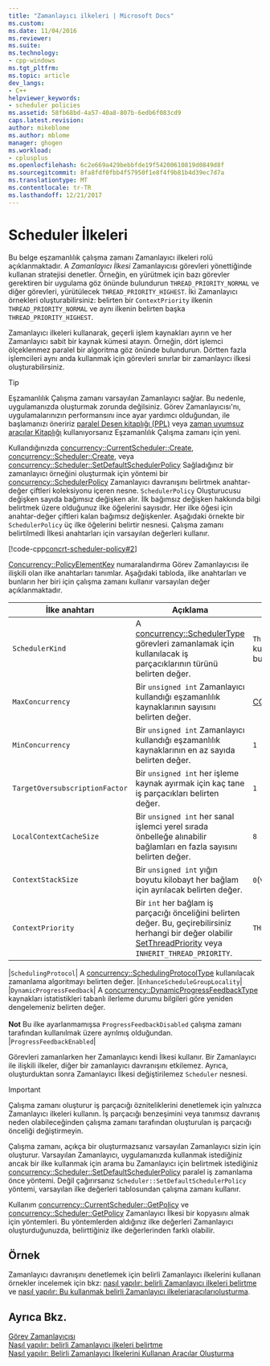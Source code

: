 ```yaml
---
title: "Zamanlayıcı ilkeleri | Microsoft Docs"
ms.custom: 
ms.date: 11/04/2016
ms.reviewer: 
ms.suite: 
ms.technology:
- cpp-windows
ms.tgt_pltfrm: 
ms.topic: article
dev_langs:
- C++
helpviewer_keywords:
- scheduler policies
ms.assetid: 58fb68bd-4a57-40a8-807b-6edb6f083cd9
caps.latest.revision: 
author: mikeblome
ms.author: mblome
manager: ghogen
ms.workload:
- cplusplus
ms.openlocfilehash: 6c2e669a429bebbfde19f54200610819d0849d8f
ms.sourcegitcommit: 8fa8fdf0fbb4f57950f1e8f4f9b81b4d39ec7d7a
ms.translationtype: MT
ms.contentlocale: tr-TR
ms.lasthandoff: 12/21/2017
---
```

# <a name="scheduler-policies"></a>Scheduler İlkeleri
Bu belge eşzamanlılık çalışma zamanı Zamanlayıcı ilkeleri rolü açıklanmaktadır. A *Zamanlayıcı İlkesi* Zamanlayıcısı görevleri yönettiğinde kullanan stratejisi denetler. Örneğin, en yürütmek için bazı görevler gerektiren bir uygulama göz önünde bulundurun `THREAD_PRIORITY_NORMAL` ve diğer görevleri, yürütülecek `THREAD_PRIORITY_HIGHEST`.  İki Zamanlayıcı örnekleri oluşturabilirsiniz: belirten bir `ContextPriority` ilkenin `THREAD_PRIORITY_NORMAL` ve aynı ilkenin belirten başka `THREAD_PRIORITY_HIGHEST`.  
  
 Zamanlayıcı ilkeleri kullanarak, geçerli işlem kaynakları ayırın ve her Zamanlayıcı sabit bir kaynak kümesi atayın. Örneğin, dört işlemci ölçeklenmez paralel bir algoritma göz önünde bulundurun. Dörtten fazla işlemcileri aynı anda kullanmak için görevleri sınırlar bir zamanlayıcı ilkesi oluşturabilirsiniz.  
  
> [!TIP]
>  Eşzamanlılık Çalışma zamanı varsayılan Zamanlayıcı sağlar. Bu nedenle, uygulamanızda oluşturmak zorunda değilsiniz. Görev Zamanlayıcısı'nı, uygulamalarınızın performansını ince ayar yardımcı olduğundan, ile başlamanızı öneririz [paralel Desen kitaplığı (PPL)](../../parallel/concrt/parallel-patterns-library-ppl.md) veya [zaman uyumsuz aracılar Kitaplığı](../../parallel/concrt/asynchronous-agents-library.md) kullanıyorsanız Eşzamanlılık Çalışma zamanı için yeni.  
  
 Kullandığınızda [concurrency::CurrentScheduler::Create](reference/currentscheduler-class.md#create), [concurrency::Scheduler::Create](reference/scheduler-class.md#create), veya [concurrency::Scheduler::SetDefaultSchedulerPolicy](reference/scheduler-class.md#setdefaultschedulerpolicy) Sağladığınız bir zamanlayıcı örneğini oluşturmak için yöntemi bir [concurrency::SchedulerPolicy](../../parallel/concrt/reference/schedulerpolicy-class.md) Zamanlayıcı davranışını belirtmek anahtar-değer çiftleri koleksiyonu içeren nesne. `SchedulerPolicy` Oluşturucusu değişken sayıda bağımsız değişken alır. İlk bağımsız değişken hakkında bilgi belirtmek üzere olduğunuz ilke öğelerini sayısıdır. Her ilke öğesi için anahtar-değer çiftleri kalan bağımsız değişkenler. Aşağıdaki örnekte bir `SchedulerPolicy` üç ilke öğelerini belirtir nesnesi. Çalışma zamanı belirtilmedi İlkesi anahtarları için varsayılan değerleri kullanır.  

  
 [!code-cpp[concrt-scheduler-policy#2](../../parallel/concrt/codesnippet/cpp/scheduler-policies_1.cpp)]  
  

 [Concurrency::PolicyElementKey](reference/concurrency-namespace-enums.md#policyelementkey) numaralandırma Görev Zamanlayıcısı ile ilişkili olan ilke anahtarları tanımlar. Aşağıdaki tabloda, ilke anahtarları ve bunların her biri için çalışma zamanı kullanır varsayılan değer açıklanmaktadır.  
  
|İlke anahtarı|Açıklama|Varsayılan Değer|  
|----------------|-----------------|-------------------|  
|`SchedulerKind`|A [concurrency::SchedulerType](reference/concurrency-namespace-enums.md#schedulertype) görevleri zamanlamak için kullanılacak iş parçacıklarının türünü belirten değer.|`ThreadScheduler`(normal iş parçacığı kullanın). Bu anahtar için tek geçerli değer budur.|  
|`MaxConcurrency`|Bir `unsigned int` Zamanlayıcı kullandığı eşzamanlılık kaynaklarının sayısını belirten değer.|[CONCURRENCY::MaxExecutionResources](reference/concurrency-namespace-constants1.md#maxexecutionresources)|  
|`MinConcurrency`|Bir `unsigned int` Zamanlayıcı kullandığı eşzamanlılık kaynaklarının en az sayıda belirten değer.|`1`|  
|`TargetOversubscriptionFactor`|Bir `unsigned int` her işleme kaynak ayırmak için kaç tane iş parçacıkları belirten değer.|`1`|  
|`LocalContextCacheSize`|Bir `unsigned int` her sanal işlemci yerel sırada önbelleğe alınabilir bağlamları en fazla sayısını belirten değer.|`8`|  
|`ContextStackSize`|Bir `unsigned int` yığın boyutu kilobayt her bağlam için ayrılacak belirten değer.|`0`(varsayılan yığın boyutunu kullanın)|  
|`ContextPriority`|Bir `int` her bağlam iş parçacığı önceliğini belirten değer. Bu, geçirebilirsiniz herhangi bir değer olabilir [SetThreadPriority](http://msdn.microsoft.com/library/windows/desktop/ms686277) veya `INHERIT_THREAD_PRIORITY`.|`THREAD_PRIORITY_NORMAL`|  

|`SchedulingProtocol`| A [concurrency::SchedulingProtocolType](reference/concurrency-namespace-enums.md#schedulingprotocoltype) kullanılacak zamanlama algoritmayı belirten değer. |`EnhanceScheduleGroupLocality`|  
|`DynamicProgressFeedback`| A [concurrency::DynamicProgressFeedbackType](reference/concurrency-namespace-enums.md#dynamicprogressfeedbacktype) kaynakları istatistikleri tabanlı ilerleme durumu bilgileri göre yeniden dengelemeniz belirten değer.<br /><br /> **Not** Bu ilke ayarlanmamışsa `ProgressFeedbackDisabled` çalışma zamanı tarafından kullanılmak üzere ayrılmış olduğundan. |`ProgressFeedbackEnabled`|  

  
 Görevleri zamanlarken her Zamanlayıcı kendi İlkesi kullanır. Bir Zamanlayıcı ile ilişkili ilkeler, diğer bir zamanlayıcı davranışını etkilemez. Ayrıca, oluşturduktan sonra Zamanlayıcı İlkesi değiştirilemez `Scheduler` nesnesi.  
  
> [!IMPORTANT]
>  Çalışma zamanı oluşturur iş parçacığı özniteliklerini denetlemek için yalnızca Zamanlayıcı ilkeleri kullanın. İş parçacığı benzeşimini veya tanımsız davranış neden olabileceğinden çalışma zamanı tarafından oluşturulan iş parçacığı önceliği değiştirmeyin.  
  
 Çalışma zamanı, açıkça bir oluşturmazsanız varsayılan Zamanlayıcı sizin için oluşturur. Varsayılan Zamanlayıcı, uygulamanızda kullanmak istediğiniz ancak bir ilke kullanmak için arama bu Zamanlayıcı için belirtmek istediğiniz [concurrency::Scheduler::SetDefaultSchedulerPolicy](reference/scheduler-class.md#setdefaultschedulerpolicy) paralel iş zamanlama önce yöntemi. Değil çağırırsanız `Scheduler::SetDefaultSchedulerPolicy` yöntemi, varsayılan ilke değerleri tablosundan çalışma zamanı kullanır.  
  
 Kullanım [concurrency::CurrentScheduler::GetPolicy](reference/currentscheduler-class.md#getpolicy) ve [concurrency::Scheduler::GetPolicy](reference/scheduler-class.md#getpolicy) Zamanlayıcı İlkesi bir kopyasını almak için yöntemleri. Bu yöntemlerden aldığınız ilke değerleri Zamanlayıcı oluşturduğunuzda, belirttiğiniz ilke değerlerinden farklı olabilir.  
  
## <a name="example"></a>Örnek  
 Zamanlayıcı davranışını denetlemek için belirli Zamanlayıcı ilkelerini kullanan örnekler incelemek için bkz: [nasıl yapılır: belirli Zamanlayıcı ilkeleri belirtme](../../parallel/concrt/how-to-specify-specific-scheduler-policies.md) ve [nasıl yapılır: Bu kullanmak belirli Zamanlayıcı ilkeleriaracılarıoluşturma](../../parallel/concrt/how-to-create-agents-that-use-specific-scheduler-policies.md).  
  
## <a name="see-also"></a>Ayrıca Bkz.  
 [Görev Zamanlayıcısı](../../parallel/concrt/task-scheduler-concurrency-runtime.md)   
 [Nasıl yapılır: belirli Zamanlayıcı ilkeleri belirtme](../../parallel/concrt/how-to-specify-specific-scheduler-policies.md)   
 [Nasıl yapılır: Belirli Zamanlayıcı İlkelerini Kullanan Aracılar Oluşturma](../../parallel/concrt/how-to-create-agents-that-use-specific-scheduler-policies.md)

